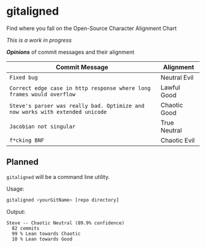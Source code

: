 # gitaligned
Find where you fall on the Open-Source Character Alignment Chart

*This is a work in progress*

***Opinions*** of commit messages and their alignment

| Commit Message | Alignment |
|---|---|
| `Fixed bug`  |   Neutral Evil  |
|`Correct edge case in http response where long frames would overflow` | Lawful Good |
| `Steve's parser was really bad. Optimize and now works with extended unicode` | Chaotic Good |
| `Jacobian not singular` | True Neutral |
| `f*cking BNF` | Chaotic Evil |

## Planned

`gitaligned` will be a command line utility.

Usage:
```bash
gitaligned <yourGitName> [repo directory]
```

Output:
```
Steve -- Chaotic Neutral (89.9% confidence)
  82 commits
  99 % Lean towards Chaotic
  10 % Lean towards Good
```

